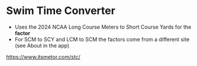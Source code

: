 # Swim Time Converter

- Uses the 2024 NCAA Long Course Meters to Short Course Yards for the **factor**
- For SCM to SCY and LCM to SCM the factors come from a different site (see About in the app)

https://www.itsmetor.com/stc/
